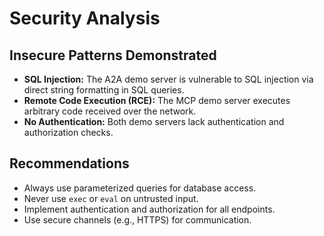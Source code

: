 # Security Analysis

## Insecure Patterns Demonstrated

- **SQL Injection:** The A2A demo server is vulnerable to SQL injection via direct string formatting in SQL queries.
- **Remote Code Execution (RCE):** The MCP demo server executes arbitrary code received over the network.
- **No Authentication:** Both demo servers lack authentication and authorization checks.

## Recommendations

- Always use parameterized queries for database access.
- Never use `exec` or `eval` on untrusted input.
- Implement authentication and authorization for all endpoints.
- Use secure channels (e.g., HTTPS) for communication.
